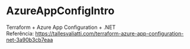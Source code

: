# AzureAppConfigIntro
Terraform + Azure App Configuration + .NET  
Referência: https://tallesvaliatti.com/terraform-azure-app-configuration-net-3a90b3cb7eaa
